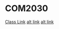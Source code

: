 # COM2030
[Class Link](http://vanhoesenj.github.io/data.html)
[alt link](https://www.google.com/url?sa=i&rct=j&q=&esrc=s&source=images&cd=&cad=rja&uact=8&ved=0ahUKEwj_l_mPmcvKAhWLsh4KHSBDCZQQjRwIBw&url=https%3A%2F%2Fwww.youtube.com%2Fwatch%3Fv%3DicqDxNab3Do&psig=AFQjCNH5NnKR0zkVV52z82fvuNg1s7SeEA&ust=1454025391471973)
[alt link](https://www.google.com/imgres?imgurl=http://www.parkproductions.net/wp-content/uploads/2013/09/funny_cat_pictures_103_Funny_Cats-s400x300-52903-580.jpg&imgrefurl=http://www.parkproductions.net/2013/09/funny-cats-30-funny-pictures-of-cats/&h=300&w=400&tbnid=n149AV1YXdWj0M:&docid=yK91bZrfh2SheM&ei=L1mpVvGSCqWgjgTev4jYDQ&tbm=isch&ved=0ahUKEwix5t_omMvKAhUlkIMKHd4fAtsQMwg8KAswCw)
